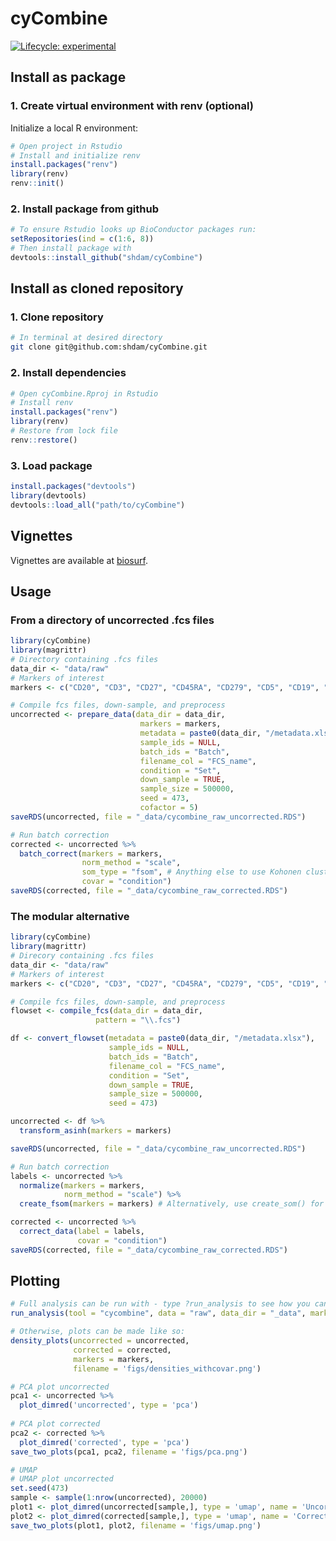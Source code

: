 
<!-- README.md is generated from README.Rmd. Please edit that file -->

# cyCombine

<!-- badges: start -->

[![Lifecycle:
experimental](https://img.shields.io/badge/lifecycle-experimental-orange.svg)](https://www.tidyverse.org/lifecycle/#experimental)
<!-- badges: end -->

<!-- ## Clone github repository -->

<!-- ``` {sh, eval = FALSE} -->

<!-- # Run in terminal -->

<!-- git clone git@github.com:shdam/cyCombine.git -->

<!-- ``` -->

<!-- ## Restore renv library -->

<!-- ``` {r, eval = FALSE} -->

<!-- # Open project in Rstudio -->

<!-- # Install renv and restore library -->

<!-- install.packages("renv") -->

<!-- library(renv) -->

<!-- renv::restore() -->

<!-- ``` -->

## Install as package

### 1\. Create virtual environment with renv (optional)

Initialize a local R environment:

``` r
# Open project in Rstudio
# Install and initialize renv 
install.packages("renv")
library(renv)
renv::init()
```

### 2\. Install package from github

``` r
# To ensure Rstudio looks up BioConductor packages run:
setRepositories(ind = c(1:6, 8))
# Then install package with
devtools::install_github("shdam/cyCombine")
```

## Install as cloned repository

### 1\. Clone repository

``` sh
# In terminal at desired directory
git clone git@github.com:shdam/cyCombine.git
```

### 2\. Install dependencies

``` r
# Open cyCombine.Rproj in Rstudio
# Install renv
install.packages("renv")
library(renv)
# Restore from lock file
renv::restore()
```

### 3\. Load package

``` r
install.packages("devtools")
library(devtools)
devtools::load_all("path/to/cyCombine")
```

## Vignettes

Vignettes are available at [biosurf](https://biosurf.org/cyCombine).

## Usage

### From a directory of uncorrected .fcs files

``` r
library(cyCombine)
library(magrittr)
# Directory containing .fcs files
data_dir <- "data/raw"
# Markers of interest
markers <- c("CD20", "CD3", "CD27", "CD45RA", "CD279", "CD5", "CD19", "CD14", "CD45RO", "GranzymeA", "GranzymeK", "FCRL6", "CD355", "CD152", "CD69", "CD33", "CD4", "CD337", "CD8", "CD197", "LAG3", "CD56", "CD137", "CD161", "FoxP3", "CD80", "CD270", "CD275", "CD134", "CD278", "CD127", "KLRG1", "CD25", "HLADR", "TBet", "XCL1")

# Compile fcs files, down-sample, and preprocess
uncorrected <- prepare_data(data_dir = data_dir,
                             markers = markers,
                             metadata = paste0(data_dir, "/metadata.xlsx"), # Can also be .csv file or data.frame object
                             sample_ids = NULL,
                             batch_ids = "Batch",
                             filename_col = "FCS_name",
                             condition = "Set",
                             down_sample = TRUE,
                             sample_size = 500000,
                             seed = 473,
                             cofactor = 5) 
saveRDS(uncorrected, file = "_data/cycombine_raw_uncorrected.RDS")

# Run batch correction
corrected <- uncorrected %>%
  batch_correct(markers = markers,
                norm_method = "scale",
                som_type = "fsom", # Anything else to use Kohonen clustering method
                covar = "condition")
saveRDS(corrected, file = "_data/cycombine_raw_corrected.RDS")
```

### The modular alternative

``` r
library(cyCombine)
library(magrittr)
# Direcory containing .fcs files
data_dir <- "data/raw"
# Markers of interest
markers <- c("CD20", "CD3", "CD27", "CD45RA", "CD279", "CD5", "CD19", "CD14", "CD45RO", "GranzymeA", "GranzymeK", "FCRL6", "CD355", "CD152", "CD69", "CD33", "CD4", "CD337", "CD8", "CD197", "LAG3", "CD56", "CD137", "CD161", "FoxP3", "CD80", "CD270", "CD275", "CD134", "CD278", "CD127", "KLRG1", "CD25", "HLADR", "TBet", "XCL1")

# Compile fcs files, down-sample, and preprocess
flowset <- compile_fcs(data_dir = data_dir,
                   pattern = "\\.fcs")

df <- convert_flowset(metadata = paste0(data_dir, "/metadata.xlsx"),
                      sample_ids = NULL,
                      batch_ids = "Batch",
                      filename_col = "FCS_name",
                      condition = "Set",
                      down_sample = TRUE,
                      sample_size = 500000,
                      seed = 473)

uncorrected <- df %>% 
  transform_asinh(markers = markers)

saveRDS(uncorrected, file = "_data/cycombine_raw_uncorrected.RDS")

# Run batch correction
labels <- uncorrected %>%
  normalize(markers = markers,
            norm_method = "scale") %>%
  create_fsom(markers = markers) # Alternatively, use create_som() for Kohonen clustering method

corrected <- uncorrected %>%
  correct_data(label = labels,
               covar = "condition")
saveRDS(corrected, file = "_data/cycombine_raw_corrected.RDS")
```

<!-- ### From a flowset -->

<!-- ```{r, eval = FALSE} -->

<!-- library(cyCombine) -->

<!-- library(magrittr) -->

<!-- # Load data -->

<!-- # Should contain the flowset, sample_ids, batch_ids, and markers of interest -->

<!-- load("data/flowset.Rdata") -->

<!-- # Convert flowset to workable datafram and transform data -->

<!-- uncorrected <- flowset %>% -->

<!--   convert_flowset(batch_ids = batch_ids, -->

<!--                   sample_ids = sample_ids, -->

<!--                   down_sample = TRUE, -->

<!--                   sample_size = 100000, -->

<!--                   seed = 473) %>%  -->

<!--   transform_asinh(markers = markers) -->

<!-- # Run batch correction -->

<!-- corrected <- uncorrected %>% -->

<!--   batch_correct(seed = 473) -->

<!-- ``` -->

## Plotting

``` r
# Full analysis can be run with - type ?run_analysis to see how you can modify the analysis
run_analysis(tool = "cycombine", data = "raw", data_dir = "_data", markers = markers)

# Otherwise, plots can be made like so:
density_plots(uncorrected = uncorrected,
              corrected = corrected,
              markers = markers,
              filename = 'figs/densities_withcovar.png')

# PCA plot uncorrected
pca1 <- uncorrected %>%
  plot_dimred('uncorrected', type = 'pca')
  
# PCA plot corrected
pca2 <- corrected %>%
  plot_dimred('corrected', type = 'pca')
save_two_plots(pca1, pca2, filename = 'figs/pca.png')

# UMAP
# UMAP plot uncorrected
set.seed(473)
sample <- sample(1:nrow(uncorrected), 20000)
plot1 <- plot_dimred(uncorrected[sample,], type = 'umap', name = 'Uncorrected')
plot2 <- plot_dimred(corrected[sample,], type = 'umap', name = 'Corrected')
save_two_plots(plot1, plot2, filename = 'figs/umap.png')
```
